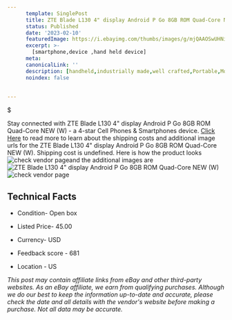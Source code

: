 ```yaml
---
      template: SinglePost
      title: ZTE Blade L130 4" display Android P Go 8GB ROM Quad-Core NEW (W)
      status: Published
      date: '2023-02-10'
      featuredImage: https://i.ebayimg.com/thumbs/images/g/mjQAAOSwUHNi6sQA/s-l225.jpg
      excerpt: >-
        [smartphone,device ,hand held device]
      meta:
      canonicalLink: ''
      description: [handheld,industrially made,well crafted,Portable,Mobile,Compact,Convenient,Lightweight,Maneuverable,Man-portable,Miniature,Carriable,Hand-held,Light,Holdable,Transportable,Mobile device,Pocket-sized,On-the-go,Wireless,Cordless,Compact size,Convenient size, smartphone,device ,hand held device]
      noindex: false
        
        
---
```

$

Stay connected with ZTE Blade L130 4" display Android P Go 8GB ROM Quad-Core NEW (W) - a 4-star Cell Phones & Smartphones device. [Click Here](https://www.ebay.com/itm/394445514968?hash=item5bd6c8e8d8%3Ag%3AmjQAAOSwUHNi6sQA&mkevt=1&mkcid=1&mkrid=711-53200-19255-0&campid=%253CePNCampaignId%253E&customid=%253CreferenceId%253E&toolid=10049) to read more to learn about the shipping costs and additional image urls for the ZTE Blade L130 4" display Android P Go 8GB ROM Quad-Core NEW (W). Shipping cost is undefined. Here is how the product looks ![check vendor page](https://i.ebayimg.com/thumbs/images/g/mjQAAOSwUHNi6sQA/s-l225.jpg)and the additional images are![ZTE Blade L130 4" display Android P Go 8GB ROM Quad-Core NEW (W)](https://i.ebayimg.com/images/g/mjQAAOSwUHNi6sQA/s-l1600.jpg)![check vendor page](https://origin-galleryplus.ebayimg.com/ws/web/394445514968_2_0_1/225x225.jpg,https://origin-galleryplus.ebayimg.com/ws/web/394445514968_3_0_1/225x225.jpg,https://origin-galleryplus.ebayimg.com/ws/web/394445514968_4_0_1/225x225.jpg,https://origin-galleryplus.ebayimg.com/ws/web/394445514968_5_0_1/225x225.jpg)



 ## Technical Facts 



     
      

 - Condition- Open box 


      

 - Listed Price- 45.00 


      

 - Currency- USD 


      

 - Feedback score - 681 


      

 - Location - US 


      
      

 *_This post may contain affiliate links from eBay and other third-party websites. As an eBay affiliate, we earn from qualifying purchases. Although we do our best to keep the information up-to-date and accurate, please check the date and all details with the vendor's website before making a purchase. Not all data may be accurate._*







